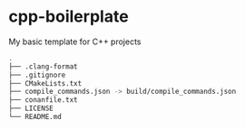 # cpp-boilerplate

My basic template for C++ projects

```sh
.
├── .clang-format
├── .gitignore
├── CMakeLists.txt
├── compile_commands.json -> build/compile_commands.json
├── conanfile.txt
├── LICENSE
└── README.md
```

